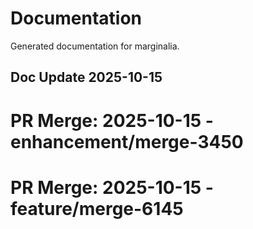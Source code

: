 # Documentation

Generated documentation for marginalia.

## Doc Update 2025-10-15

# PR Merge: 2025-10-15 - enhancement/merge-3450

# PR Merge: 2025-10-15 - feature/merge-6145
